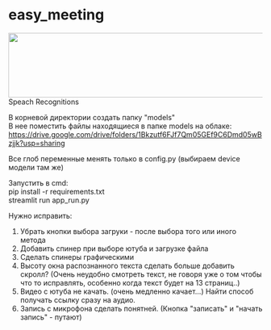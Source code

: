 # easy_meeting  
<img src="https://drive.google.com/file/d/1UPD9tn7qU2vgCzclha3XGZL4NojpPbrY/view?usp=sharing" width="512" height="128" />
Speach Recognitions  
   
В корневой директории создать папку "models"  
В нее поместить файлы находящиеся в папке models на облаке:  
https://drive.google.com/drive/folders/1Bkzutf6FJf7Qm05GEf9C6Dmd05wBzjjk?usp=sharing  

Все глоб переменные менять только в config.py (выбираем device модели там же)


Запустить в cmd:  
pip install -r requirements.txt   
streamlit run app_run.py  
  
  
Нужно исправить:   
1. Убрать кнопки выбора загруки - после выбора того или иного метода
2. Добавить спинер при выборе ютуба и загрузке файла
3. Сделать спинеры графическими 
4. Высоту окна распознанного текста сделать больше добавить скролл? (Очень неудобно смотреть текст, не говоря уже о том чтобы что то исправлять, особенно когда текст будет на 13 страниц..)
6. Видео с ютуба не качать. (очень медленно качает...) Найти способ получать ссылку сразу на аудио.  
6. Запись с микрофона сделать понятней. (Кнопка "записать" и "начать запись" - путают)    

  


